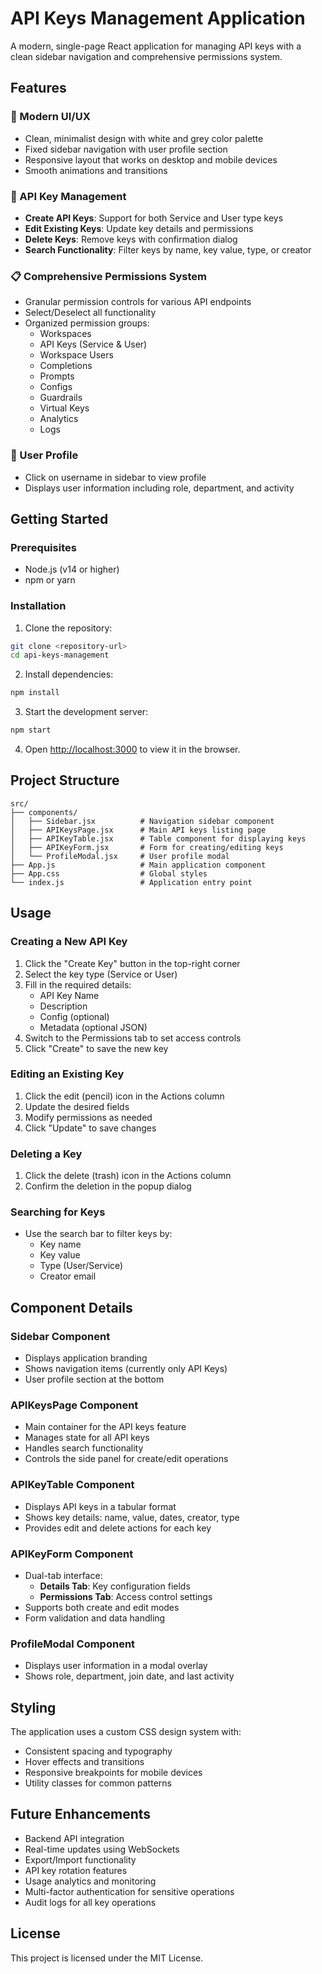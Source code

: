 # API Keys Management Application

A modern, single-page React application for managing API keys with a clean sidebar navigation and comprehensive permissions system.

## Features

### 🎨 Modern UI/UX
- Clean, minimalist design with white and grey color palette
- Fixed sidebar navigation with user profile section
- Responsive layout that works on desktop and mobile devices
- Smooth animations and transitions

### 🔑 API Key Management
- **Create API Keys**: Support for both Service and User type keys
- **Edit Existing Keys**: Update key details and permissions
- **Delete Keys**: Remove keys with confirmation dialog
- **Search Functionality**: Filter keys by name, key value, type, or creator

### 📋 Comprehensive Permissions System
- Granular permission controls for various API endpoints
- Select/Deselect all functionality
- Organized permission groups:
  - Workspaces
  - API Keys (Service & User)
  - Workspace Users
  - Completions
  - Prompts
  - Configs
  - Guardrails
  - Virtual Keys
  - Analytics
  - Logs

### 👤 User Profile
- Click on username in sidebar to view profile
- Displays user information including role, department, and activity

## Getting Started

### Prerequisites
- Node.js (v14 or higher)
- npm or yarn

### Installation

1. Clone the repository:
```bash
git clone <repository-url>
cd api-keys-management
```

2. Install dependencies:
```bash
npm install
```

3. Start the development server:
```bash
npm start
```

4. Open [http://localhost:3000](http://localhost:3000) to view it in the browser.

## Project Structure

```
src/
├── components/
│   ├── Sidebar.jsx          # Navigation sidebar component
│   ├── APIKeysPage.jsx      # Main API keys listing page
│   ├── APIKeyTable.jsx      # Table component for displaying keys
│   ├── APIKeyForm.jsx       # Form for creating/editing keys
│   └── ProfileModal.jsx     # User profile modal
├── App.js                   # Main application component
├── App.css                  # Global styles
└── index.js                 # Application entry point
```

## Usage

### Creating a New API Key
1. Click the "Create Key" button in the top-right corner
2. Select the key type (Service or User)
3. Fill in the required details:
   - API Key Name
   - Description
   - Config (optional)
   - Metadata (optional JSON)
4. Switch to the Permissions tab to set access controls
5. Click "Create" to save the new key

### Editing an Existing Key
1. Click the edit (pencil) icon in the Actions column
2. Update the desired fields
3. Modify permissions as needed
4. Click "Update" to save changes

### Deleting a Key
1. Click the delete (trash) icon in the Actions column
2. Confirm the deletion in the popup dialog

### Searching for Keys
- Use the search bar to filter keys by:
  - Key name
  - Key value
  - Type (User/Service)
  - Creator email

## Component Details

### Sidebar Component
- Displays application branding
- Shows navigation items (currently only API Keys)
- User profile section at the bottom

### APIKeysPage Component
- Main container for the API keys feature
- Manages state for all API keys
- Handles search functionality
- Controls the side panel for create/edit operations

### APIKeyTable Component
- Displays API keys in a tabular format
- Shows key details: name, value, dates, creator, type
- Provides edit and delete actions for each key

### APIKeyForm Component
- Dual-tab interface:
  - **Details Tab**: Key configuration fields
  - **Permissions Tab**: Access control settings
- Supports both create and edit modes
- Form validation and data handling

### ProfileModal Component
- Displays user information in a modal overlay
- Shows role, department, join date, and last activity

## Styling

The application uses a custom CSS design system with:
- Consistent spacing and typography
- Hover effects and transitions
- Responsive breakpoints for mobile devices
- Utility classes for common patterns

## Future Enhancements

- Backend API integration
- Real-time updates using WebSockets
- Export/Import functionality
- API key rotation features
- Usage analytics and monitoring
- Multi-factor authentication for sensitive operations
- Audit logs for all key operations

## License

This project is licensed under the MIT License.
